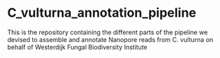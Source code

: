 # C_vulturna_annotation_pipeline
This is the repository containing the different parts of the pipeline we devised to assemble and annotate Nanopore reads from C. vulturna on behalf of Westerdijk Fungal Biodiversity Institute
